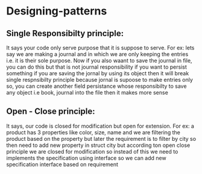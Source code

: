 # Designing-patterns


## Single Responsibilty principle: 
   It says your code only serve purpose that it is suppose to serve. For ex: lets say we are making a journal and in which we are only keeping the entries i.e. it is their sole purpose. Now if you also waant to save the journal in file, you can do this but that is not journal responsibility if you want to persist something if you are saving the jornal by using its object then it will break single respnsibilty principle because jornal is supoose to make entries only so, you can create another field persistance whose responsibilty to save any object i.e book, journal into the file then it makes more sense

## Open - Close principle:
   It says, our code is closed for modification but open for extension. For ex: a product has 3 properties like color, size, name and we are filtering the product based on the property but later the requirement is to filter by city so then need to add new property in struct city but according ton open close principle we are closed for modification so instead of this we need to implements the specification using interface so we can add new specification interface based on requirement

